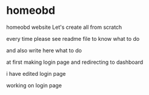 # homeobd

homeobd website
Let's create all from scratch

every time please see readme file to know what to do

and also write here what to do

at first making login page and redirecting to dashboard

i have edited login page

working on login page
